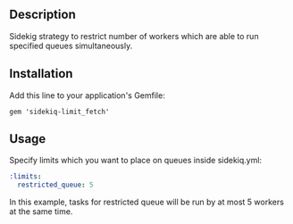 ## Description

Sidekig strategy to restrict number of workers
which are able to run specified queues simultaneously.

## Installation

Add this line to your application's Gemfile:

    gem 'sidekiq-limit_fetch'

## Usage

Specify limits which you want to place on queues inside sidekiq.yml:

```yaml
:limits:
  restricted_queue: 5
```

In this example, tasks for restricted queue will be run by at most 5
workers at the same time.
